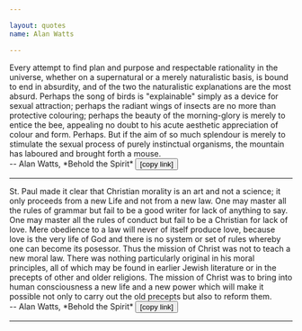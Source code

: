 ```yaml
---

layout: quotes 
name: Alan Watts 

---
```


<div id="watts-mouse">
</div>
Every attempt to find plan and purpose and respectable rationality in the universe, whether on a supernatural or a merely naturalistic basis, is bound to end in absurdity, and of the two the naturalistic explanations are the most absurd. Perhaps the song of birds is "explainable" simply as a device for sexual attraction; perhaps the radiant wings of insects are no more than protective colouring; perhaps the beauty of the morning-glory is merely to entice the bee, appealing no doubt to his acute aesthetic appreciation of colour and form. Perhaps. But if the aim of so much splendour is merely to stimulate the sexual process of purely instinctual organisms, the mountain has laboured and brought forth a mouse.<br>
-- Alan Watts, *Behold the Spirit* <button onclick="Copy('watts', 'watts-mouse')">[copy link]</button>

---

<div id="watts-art">
</div>
St. Paul made it clear that Christian morality is an art and not a science; it only proceeds from a new Life and not from a new law. One may master all the rules of grammar but fail to be a good writer for lack of anything to say. One may master all the rules of conduct but fail to be a Christian for lack of love. Mere obedience to a law will never of itself produce love, because love is the very life of God and there is no system or set of rules whereby one can become its posessor. Thus the mission of Christ was not to teach a new moral law. There was nothing particularly original in his moral principles, all of which may be found in earlier Jewish literature or in the precepts of other and older religions. The mission of Christ was to bring into human consciousness a new life and a new power which will make it possible not only to carry out the old precepts but also to reform them.<br>
-- Alan Watts, *Behold the Spirit* <button onclick="Copy('watts', 'watts-art')">[copy link]</button>

---
